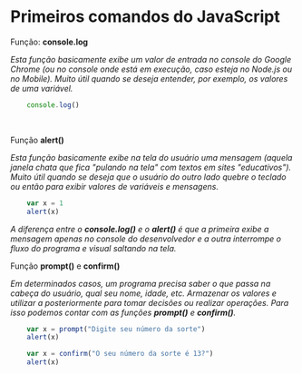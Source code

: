 # Primeiros comandos do JavaScript

Função: **console.log**

*Esta função basicamente exibe um valor de entrada no console do Google Chrome (ou no console onde está
em execução, caso esteja no Node.js ou no Mobile).
Muito útil quando se deseja entender, por exemplo, os valores de uma variável.*

```js
    console.log()
```
<br>

Função **alert()**

*Esta função basicamente exibe na tela do usuário uma mensagem (aquela janela chata que fica "pulando na
tela" com textos em sites "educativos").
Muito útil quando se deseja que o usuário do outro lado quebre o teclado ou então para exibir valores de
variáveis e mensagens.*

```js
    var x = 1
    alert(x)
```

*A diferença entre o **console.log()** e o **alert()** é que a primeira exibe a mensagem apenas no console do
desenvolvedor e a outra interrompe o fluxo do programa e visual saltando na tela.*
<br>

Função **prompt()** e **confirm()**

*Em determinados casos, um programa precisa saber o que passa na cabeça do usuário, qual seu nome,
idade, etc. Armazenar os valores e utilizar a posteriormente para tomar decisões ou realizar operações.
Para isso podemos contar com as funções **prompt()** e **confirm()**.*

```js
    var x = prompt("Digite seu número da sorte")
    alert(x)
```

```js
    var x = confirm("O seu número da sorte é 13?")
    alert(x)
```
